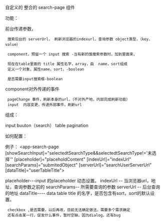 自定义的 整合的  search-page  组件

功能：

  前台传递参数，
  
     搜索后台的 serverUrl， 刷新浏览器的indexurl，查询参数 object类型，（key，value）
     
     component，预留一个 input 搜索 -当有新的饿搜索参数时，加到里面来，
     
     现在在table里面的 title 属性名字，array，由  name，sort组成
     定义一个对象，属性name，sort，-boolean
     
     是否需要input搜索框-boolean
     
     
  component对外传递的事件
  
     pageChange 事件，刷新本身的url，（不对外产地，内部完成刷新功能）
     input  内容变更，传递外部事件，刷新url
     
     
组成：

  input  buuton（search）  table  pagination
  
如何配置：

例子：
<app-search-page [showSearchInput]="selectedtSearchType&&selectedtSearchType!='未选择'"
                 [placeholder]="placeholdContent" [indexUrl]="indexUrl"
                 [searchParams]="submitedObject" [serverUrl]="searchUserServerUrl"
                 [dataTitle]="userTableTitle">

</app-search-page>


placeholder---input 的placeholder 动态设置。
indexUrl   -- 当浏览器url，地址，查询参数之前的
searchParams--  所需要查询的参数
serverUrl   --  后台查询的地址
dataTitle----   data table title 的名字，是否包含有sort，sort的默认设置。

     
     
     checkbox ,是否需要，以后再改，目前无法确定做法，需要多个需求确定
     还有点击某一行，促发什么事件，暂时空缺，因为dialog，还有bug
